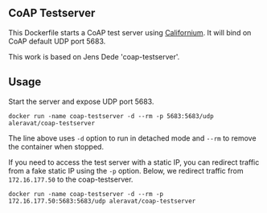 ## CoAP Testserver

This Dockerfile starts a CoAP test server using
<a href="https://github.com/eclipse/Californium/">Californium</a>. It will bind on CoAP default UDP port 5683.

This work is based on Jens Dede 'coap-testserver'.

## Usage
Start the server and expose UDP port 5683.
```
docker run -name coap-testserver -d --rm -p 5683:5683/udp aleravat/coap-testserver
```
The line above uses `-d` option to run in detached mode and `--rm` to remove the container when stopped.

If you need to access the test server with a static IP, you can redirect traffic from a fake static IP using the `-p` option. Below, we redirect traffic from `172.16.177.50` to the coap-testserver.
```
docker run -name coap-testserver -d --rm -p 172.16.177.50:5683:5683/udp aleravat/coap-testserver
```
